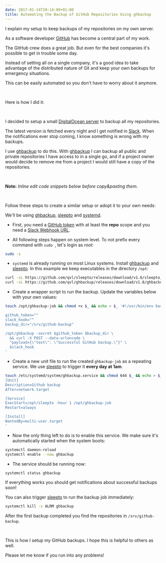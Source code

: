 ```yaml
---
date: 2017-01-14T20:14:09+01:00
title: Automating the Backup of GitHub Repositories Using ghbackup
---
```


I explain my setup to keep backups of my repositories on my own server.<!--more-->


As a software developer [GitHub](https://github.com/) has become a central part of my work.

The GitHub crew does a great job. But even for the best companies it's possible to get in trouble some day.

Instead of setting all on a single company,
it's a good idea to take advantage of the distributed nature of Git
and keep your own backups for emergency situations.

This can be easily automated so you don't have to worry about it anymore.

<br>

Here is how I did it:

<br>

I decided to setup a small [DigitalOcean server](https://m.do.co/c/3a2428eee4cc) to backup all my repositories.

The latest version is fetched every night and I get notified in [Slack](https://slack.com/).
When the notifications ever stop coming, I know something is wrong with my backups.

I use [ghbackup][g] to do this.
With [ghbackup][g] I can backup all public and private repositories I have access to in a single go,
and if a project owner would decide to remove me from a project I would still have a copy of the repositories.

<br>

**Note:** *Inline edit code snippets below before copy&pasting them.*

<br>

Follow these steps to create a similar setup or adopt it to your own needs:

We'll be using [ghbackup][g], [sleepto][s] and [systemd](https://freedesktop.org/wiki/Software/systemd/).

- First, you need a [GitHub token](https://github.com/settings/tokens) with at least the **repo** scope and you need a [Slack Webhook URL](https://slack.com/apps/new/A0F7XDUAZ-incoming-webhooks).

- All following steps happen on system level. To not prefix every command with `sudo `, let's login as *root:*

```sh
sudo -s
```

- `systemd` is already running on most Linux systems. Install [ghbackup][g] and [sleepto][s]. In this example we keep executables in the directory `/opt`:

```sh
curl -sL https://github.com/qvl/sleepto/releases/download/v1.6/sleepto_1.6_linux_64bit.tar.gz | tar -xzf - -C /opt sleepto
curl -sL https://github.com/qvl/ghbackup/releases/download/v1.8/ghbackup_1.8_linux_64bit.tar.gz | tar -xzf - -C /opt ghbackup
```

- Create a wrapper script to run the backup. Update the variables below with your own values:

```sh
touch /opt/ghbackup-job && chmod +x $_ && echo > $_ '#!/usr/bin/env bash

github_token=""
slack_hook=""
backup_dir="/srv/github-backup"

/opt/ghbackup -secret $github_token $backup_dir \
  && curl -X POST --data-urlencode \
  "payload={\"text\": \"Successful GitHub backup.\"}" \
  $slack_hook
'
```


- Create a new unit file to run the created `ghbackup-job` as a repeating service. We use [sleepto][s] to trigger it **every day at 1am**.

```sh
touch /etc/systemd/system/ghbackup.service && chmod 644 $_ && echo > $_ '
[Unit]
Description=Github backup
After=network.target

[Service]
ExecStart=/opt/sleepto -hour 1 /opt/ghbackup-job
Restart=always

[Install]
WantedBy=multi-user.target
'
```

- Now the only thing left to do is to enable this service. We make sure it's automatically started when the system boots:

```sh
systemctl daemon-reload
systemctl enable --now ghbackup
```

- The service should be running now:

```sh
systemctl status ghbackup
```

If everything works you should get notifications about successful backups soon!

You can also trigger [sleepto][s] to run the backup job immediately:

```sh
systemctl kill -s ALRM ghbackup
```

After the first backup completed you find the repositories in `/srv/github-backup`.

<br>

This is how I setup my GitHub backups.
I hope this is helpful to others as well.

Please let me know if you run into any problems!


<script>
  document.querySelectorAll('code').forEach(function(el) {
    el.contentEditable = true
  })
</script>



[g]: https://qvl.io/ghbackup
[s]: https://qvl.io/sleepto
